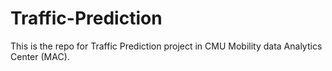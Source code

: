 # Traffic-Prediction
This is the repo for Traffic Prediction project in CMU Mobility data Analytics Center (MAC).
